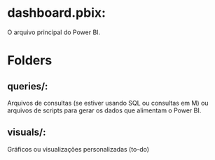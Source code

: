 # dashboard.pbix: 
O arquivo principal do Power BI.

# Folders
## queries/: 
Arquivos de consultas (se estiver usando SQL ou consultas em M) ou arquivos de scripts para gerar os dados que alimentam o Power BI.

## visuals/: 
Gráficos ou visualizações personalizadas (to-do)
